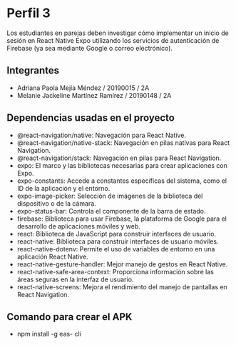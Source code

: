# Perfil 3
Los estudiantes en parejas deben investigar cómo implementar un inicio de sesión en
React Native Expo utilizando los servicios de autenticación de Firebase (ya sea
mediante Google o correo electrónico).

## Integrantes
* Adriana Paola Mejía Méndez / 20190015 / 2A
* Melanie Jackeline Martínez Ramírez / 20190148 / 2A

## Dependencias usadas en el proyecto
* @react-navigation/native: Navegación para React Native.
* @react-navigation/native-stack: Navegación en pilas nativas para React Navigation.
* @react-navigation/stack: Navegación en pilas para React Navigation.
* expo: El marco y las bibliotecas necesarias para crear aplicaciones con Expo.
* expo-constants: Accede a constantes específicas del sistema, como el ID de la aplicación y el entorno.
* expo-image-picker: Selección de imágenes de la biblioteca del dispositivo o de la cámara.
* expo-status-bar: Controla el componente de la barra de estado.
* firebase: Biblioteca para usar Firebase, la plataforma de Google para el desarrollo de aplicaciones móviles y web.
* react: Biblioteca de JavaScript para construir interfaces de usuario.
* react-native: Biblioteca para construir interfaces de usuario móviles.
* react-native-dotenv: Permite el uso de variables de entorno en una aplicación React Native.
* react-native-gesture-handler: Mejor manejo de gestos en React Native.
* react-native-safe-area-context: Proporciona información sobre las áreas seguras en la interfaz de usuario.
* react-native-screens: Mejora el rendimiento del manejo de pantallas en React Navigation.

## Comando para crear el APK
* npm install -g eas- cli